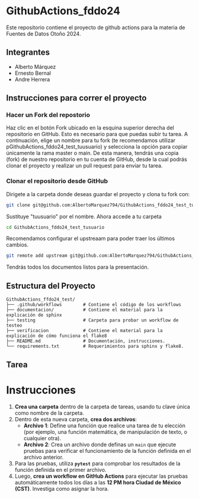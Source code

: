 # GithubActions_fddo24
Este repositorio contiene el proyecto de github actions para la materia de Fuentes de Datos Otoño 2024.

## Integrantes
- Alberto Márquez
- Ernesto Bernal
- Andre Herrera

## Instrucciones para correr el proyecto
###  Hacer un Fork del repostorio
Haz clic en el botón Fork ubicado en la esquina superior derecha del repositorio en GitHub. Esto es necesario para que puedas subir tu tarea. A continuación, elige un nombre para tu fork (te recomendamos utilizar pGithubActions_fddo24_test_tuusuario) y selecciona la opción para copiar únicamente la rama master o main. De esta manera, tendrás una copia (fork) de nuestro repositorio en tu cuenta de GitHub, desde la cual podrás clonar el proyecto y realizar un pull request para enviar tu tarea.

### Clonar el repositorio desde GitHub
Dirigete a la carpeta donde deseas guardar el proyecto y clona tu fork con: 
```bash
git clone git@github.com:AlbertoMarquez794/GithubActions_fddo24_test_tusuario.git
```
Sustituye "tuusuario" por el nombre. 
Ahora accede a tu carpeta
```bash
cd GithubActions_fddo24_test_tusuario
```
Recomendamos configurar el upstreaam para poder traer los últimos cambios. 
```bash
git remote add upstream git@github.com:AlbertoMarquez794/GithubActions_fddo24_test.git
```
Tendrás todos los documentos listos para la presentación.
## Estructura del Proyecto
```plaintext
GithubActions_ffdo24_test/
├── .github/workflows        # Contiene el código de los workflows
├── documentacion/           # Contiene el material para la explicación de sphinx
├── testing                  # Carpeta para probar un workflow de testeo
├── verificacion             # Contiene el material para la explicación de cómo funciona el flake8
├── README.md                # Documentación, instrucciones.
└── requirements.txt         # Requerimientos para sphinx y flake8.
```
## Tarea
# Instrucciones
1. **Crea una carpeta** dentro de la carpeta de tareas, usando tu clave única como nombre de la carpeta.
2. Dentro de esta nueva carpeta, **crea dos archivos**:
   - **Archivo 1**: Define una función que realice una tarea de tu elección (por ejemplo, una función matemática, de manipulación de texto, o cualquier otra).
   - **Archivo 2**: Crea un archivo donde definas un `main` que ejecute pruebas para verificar el funcionamiento de la función definida en el archivo anterior.
3. Para las pruebas, utiliza **`pytest`** para comprobar los resultados de la función definida en el primer archivo.
4. Luego, **crea un workflow en GitHub Actions** para ejecutar las pruebas automáticamente todos los días a las **12 PM hora Ciudad de México (CST)**. Investiga como asignar la hora. 
